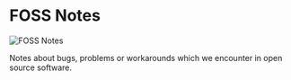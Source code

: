 # FOSS Notes

![FOSS Notes](https://i.imgur.com/D6gfbNP.png)

Notes about bugs, problems or workarounds which we encounter in open source software.


